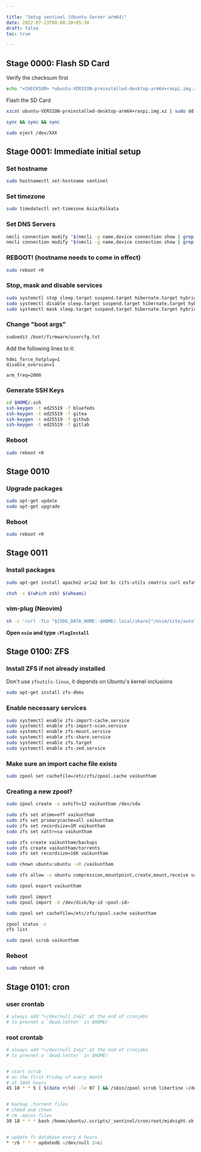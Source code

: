 ```yaml
---

title: "Setup sentinel (Ubuntu Server arm64)"
date: 2022-07-23T08:00:20+05:30
draft: false
toc: true

---
```


## Stage 0000: Flash SD Card

Verify the checksum first

```bash
echo "<CHECKSUM> *ubuntu-VERSION-preinstalled-desktop-arm64+raspi.img.xz" | shasum --check
```

Flash the SD Card

```bash
xzcat ubuntu-VERSION-preinstalled-desktop-arm64+raspi.img.xz | sudo dd status=progress bs=4M of=/dev/XXX

sync && sync && sync

sudo eject /dev/XXX
```


## Stage 0001: Immediate initial setup

### Set hostname

```bash
sudo hostnamectl set-hostname sentinel
```

### Set timezone

```bash
sudo timedatectl set-timezone Asia/Kolkata
```

### Set DNS Servers

```bash
nmcli connection modify "$(nmcli -g name,device connection show | grep "eth0" | cut -f1 -d":")" ipv4.dns "1.1.1.2,1.0.0.2"
nmcli connection modify "$(nmcli -g name,device connection show | grep "eth0" | cut -f1 -d":")" ipv4.ignore-auto-dns yes
```

### REBOOT! (hostname needs to come in effect)

```bash
sudo reboot +0
```

### Stop, mask and disable services

```bash
sudo systemctl stop sleep.target suspend.target hibernate.target hybrid-sleep.target
sudo systemctl disable sleep.target suspend.target hibernate.target hybrid-sleep.target
sudo systemctl mask sleep.target suspend.target hibernate.target hybrid-sleep.target
```

### Change "boot args"

```bash
sudoedit /boot/firmware/usercfg.txt
```

Add the following lines to it:

```
hdmi_force_hotplug=1
disable_overscan=1

arm_freq=2000
```


### Generate SSH Keys

```bash
cd $HOME/.ssh
ssh-keygen -t ed25519 -f bluefeds
ssh-keygen -t ed25519 -f gitea
ssh-keygen -t ed25519 -f github
ssh-keygen -t ed25519 -f gitlab
```

### Reboot

```bash
sudo reboot +0
```


## Stage 0010


### Upgrade packages

```bash
sudo apt-get update
sudo apt-get upgrade
```

### Reboot

```bash
sudo reboot +0
```

## Stage 0011

### Install packages

```bash
sudo apt-get install apache2 aria2 bat bc cifs-utils cmatrix curl exfat-fuse exfat-utils fd-find ffmpeg findutils git glances hdparm htop iotop iperf3 jq libpam-google-authenticator locate mediainfo mpv neofetch neovim nload openssh-server python3 python3-pip rename rsync samba samba-common-bin smartmontools speedtest-cli tldr tmux transmission-cli transmission-common transmission-daemon tree unrar unzip valgrind vim webp wget wget2 wireguard xz-utils yt-dlp zfs-dkms zip zsh zsh-autosuggestions zsh-syntax-highlighting

chsh -s $(which zsh) $(whoami)
```


### vim-plug (Neovim)

```bash
sh -c 'curl -fLo "${XDG_DATA_HOME:-$HOME/.local/share}"/nvim/site/autoload/plug.vim --create-dirs https://raw.githubusercontent.com/junegunn/vim-plug/master/plug.vim'
```

**Open `nvim` and type `:PlugInstall`**


## Stage 0100: ZFS

### Install ZFS if not already installed

Don't use `zfsutils-linux`, it depends on Ubuntu's kernel inclusions 
```bash
sudo apt-get install zfs-dkms
```

### Enable necessary services

```bash
sudo systemctl enable zfs-import-cache.service
sudo systemctl enable zfs-import-scan.service
sudo systemctl enable zfs-mount.service
sudo systemctl enable zfs-share.service
sudo systemctl enable zfs.target
sudo systemctl enable zfs-zed.service
```


### Make sure an import cache file exists

```bash
sudo zpool set cachefile=/etc/zfs/zpool.cache vaikuntham
```


### Creating a new zpool?

```bash
sudo zpool create -o ashift=12 vaikuntham /dev/sda

sudo zfs set atime=off vaikuntham
sudo zfs set primarycache=all vaikuntham
sudo zfs set recordsize=1M vaikuntham
sudo zfs set xattr=sa vaikuntham

sudo zfs create vaikuntham/backups
sudo zfs create vaikuntham/torrents
sudo zfs set recordsize=16K vaikuntham

sudo chown ubuntu:ubuntu -vR /vaikuntham

sudo zfs allow -u ubuntu compression,mountpoint,create,mount,receive vaikuntham

sudo zpool export vaikuntham

sudo zpool import
sudo zpool import -d /dev/disk/by-id <pool-id>

sudo zpool set cachefile=/etc/zfs/zpool.cache vaikuntham

zpool status -v
zfs list

sudo zpool scrub vaikuntham
```

### Reboot

```bash
sudo reboot +0
```


## Stage 0101: cron

### user crontab

```bash
# always add ">/dev/null 2>&1" at the end of cronjobs
# to prevnet a `dead.letter` in $HOME/
```


### root crontab

```bash
# always add ">/dev/null 2>&1" at the end of cronjobs
# to prevnet a `dead.letter` in $HOME/


# start scrub
# on the first Friday of every month
# at 1845 hours
45 18 * * 5 [ $(date +\%d) -le 07 ] && /sbin/zpool scrub libertine >/dev/null 2>&1


# backup .torrent files
# chmod and chown
# rm .macos files
30 18 * * * bash /home/ubuntu/.scripts/_sentinel/cron/root/midnight.sh >/dev/null 2>&1


# update fs database every 6 hours
* */6 * * * updatedb >/dev/null 2>&1
```
